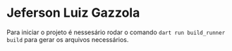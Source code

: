 # Jeferson Luiz Gazzola

Para iniciar o projeto é nessesário rodar o comando `dart run build_runner build` para gerar os arquivos necessários.